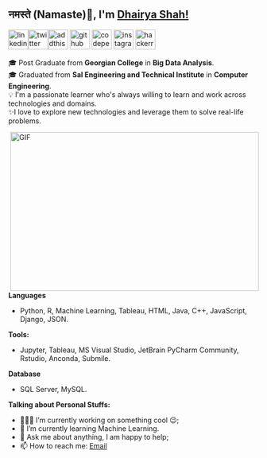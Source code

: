 ## नमस्ते (Namaste)🙏, I'm [Dhairya Shah!](https://github.com/dshah98/)

[<img src='https://cdn.jsdelivr.net/npm/simple-icons@3.0.1/icons/linkedin.svg' alt='linkedin' height='40'>](https://www.linkedin.com/in/www.linkedin.com/in/dhairyashah429/)[<img src='https://cdn.jsdelivr.net/npm/simple-icons@3.0.1/icons/twitter.svg' alt='twitter' height='40'>](https://twitter.com/https://twitter.com/dshah429)[<img src='https://cdn.jsdelivr.net/npm/simple-icons@3.0.1/icons/addthis.svg' alt='addthis' height='40'>](https://www.youracclaim.com/users/dhairya-shah.4ace09c4/badges)  [<img src='https://cdn.jsdelivr.net/npm/simple-icons@3.0.1/icons/github.svg' alt='github' height='40'>](https://github.com/github.com/dshah98)  [<img src='https://cdn.jsdelivr.net/npm/simple-icons@3.0.1/icons/codepen.svg' alt='codepen' height='40'>](https://codepen.io/https://codepen.io/DhairyaShah/)  [<img src='https://cdn.jsdelivr.net/npm/simple-icons@3.0.1/icons/instagram.svg' alt='instagram' height='40'>](https://www.instagram.com/https://www.instagram.com/d.shah98//)      [<img src='https://cdn.jsdelivr.net/npm/simple-icons@3.0.1/icons/hackerrank.svg' alt='hackerrank' height='40'>](https://www.hackerrank.com/dshah429?hr_r=1)  

🎓 Post Graduate from **Georgian College** in **Big Data Analysis**.<br>
🎓 Graduated from **Sal Engineering and Technical Institute** in **Computer Engineering**.<br>
💡 I'm a passionate learner who's always willing to learn and work across technologies and domains.<br>
✨I love to explore new technologies and leverage them to solve real-life problems.<br>

<img align="right" alt="GIF" src="https://github.com/dshah98/dshah98.github.io/blob/main/code.gif" width="500" height="320" />

**Languages**
- Python, R, Machine Learning, Tableau, HTML, Java, C++, JavaScript, Django, JSON.

**Tools:**
- Jupyter, Tableau, MS Visual Studio, JetBrain PyCharm Community, Rstudio, Anconda, Submile.

**Database**
- SQL Server, MySQL.

**Talking about Personal Stuffs:**

- 👨🏽‍💻 I’m currently working on something cool :wink:;
- 🌱 I’m currently learning Machine Learning.
- 💬 Ask me about anything, I am happy to help;
- 📫 How to reach me: <a href="mailto: dhairyashah429.ds@gmail.com">Email</a>

